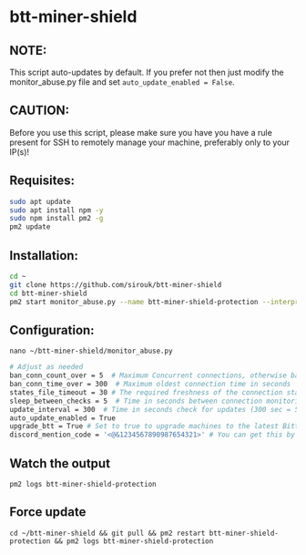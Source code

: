 # btt-miner-shield

## NOTE:
This script auto-updates by default. If you prefer not then just modify the monitor_abuse.py file and set `auto_update_enabled = False`.

## CAUTION:
Before you use this script, please make sure you have you have a rule present for SSH to remotely manage your machine, preferably only to your IP(s)!

## Requisites:
```bash
sudo apt update
sudo apt install npm -y
sudo npm install pm2 -g
pm2 update
```

## Installation:
```bash
cd ~
git clone https://github.com/sirouk/btt-miner-shield
cd btt-miner-shield
pm2 start monitor_abuse.py --name btt-miner-shield-protection --interpreter python3
```

## Configuration:

`nano ~/btt-miner-shield/monitor_abuse.py`

```bash
# Adjust as needed
ban_conn_count_over = 5  # Maximum Concurrent connections, otherwise ban!
ban_conn_time_over = 300  # Maximum oldest connection time in seconds
states_file_timeout = 30 # The required freshness of the connection states file
sleep_between_checks = 5  # Time in seconds between connection monitoring
update_interval = 300  # Time in seconds check for updates (300 sec = 5 min)
auto_update_enabled = True
upgrade_btt = True # Set to true to upgrade machines to the latest Bittensor
discord_mention_code = '<@&1234567890987654321>' # You can get this by putting a \ in front of a mention and sending a message in discord GUI client
```


## Watch the output
`pm2 logs btt-miner-shield-protection`

## Force update
`cd ~/btt-miner-shield && git pull && pm2 restart btt-miner-shield-protection && pm2 logs btt-miner-shield-protection`
